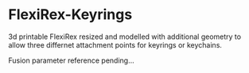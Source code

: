 # FlexiRex-Keyrings
3d printable FlexiRex resized and modelled with additional geometry to allow three differnet attachment points for keyrings or keychains.

Fusion parameter reference pending...
